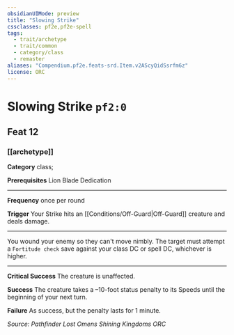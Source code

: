 ```yaml
---
obsidianUIMode: preview
title: "Slowing Strike"
cssclasses: pf2e,pf2e-spell
tags:
  - trait/archetype
  - trait/common
  - category/class
  - remaster
aliases: "Compendium.pf2e.feats-srd.Item.v2AScyQidSsrfm6z"
license: ORC
---
```

# Slowing Strike `pf2:0`
## Feat 12
### [[archetype]]

**Category** class; 



**Prerequisites** Lion Blade Dedication
* * *
**Frequency** once per round

**Trigger** Your Strike hits an [[Conditions/Off-Guard|Off-Guard]] creature and deals damage.

* * *

You wound your enemy so they can't move nimbly. The target must attempt a `Fortitude check` save against your class DC or spell DC, whichever is higher.

* * *

**Critical Success** The creature is unaffected.

**Success** The creature takes a –10-foot status penalty to its Speeds until the beginning of your next turn.

**Failure** As success, but the penalty lasts for 1 minute.

*Source: Pathfinder Lost Omens Shining Kingdoms*
*ORC*